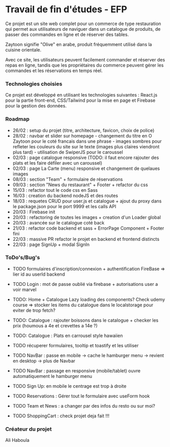 # Travail de fin d'études - EFP

Ce projet est un site web complet pour un commerce de type restauration qui permet aux utilisateurs de naviguer dans un catalogue de produits, de passer des commandes en ligne et de réserver des tables.

Zaytoon signifie "Olive" en arabe, produit fréquemment utilisé dans la cuisine orientale.

Avec ce site, les utilisateurs peuvent facilement commander et réserver des repas en ligne, tandis que les propriétaires du commerce peuvent gérer les commandes et les réservations en temps réel.

### Technologies choisies

Ce projet est développé en utilisant les technologies suivantes : React.js pour la partie front-end, CSS/Tailwind pour la mise en page et Firebase pour la gestion des données.

### Roadmap

- 26/02 : setup du projet (titre, architecture, favicon, choix de police)
- 28/02 : navbar et slider sur homepage - changement du titre en O Zaytoon pour le coté francais dans une phrase - images sombres pour refleter les couleurs du site sur le texte (images plus claires viendront plus tard) - utilisation de SwiperJS pour le caroussel
- 02/03 : page catalogue responsive (TODO: il faut encore rajouter des plats et les faire défiler avec un caroussel)
- 02/03 : page La Carte (menu) responsive et changement de quelaues images
- 08/03 : section "Team" + formulaire de réservations
- 09/03 : section "News du restaurant" + Footer + refactor du css
- 15/03 : refactor tout le code css en Sass
- 16/03 : creation du backend nodeJS et des routes
- 18/03 : requetes CRUD pour user.js et catalogue + ajout du proxy dans le package.json pour le port 9999 et les calls API
- 20/03 : Firebase init
- 20/03 : refactoring de toutes les images + creation d'un Loader global
- 20/03 : avancée sur le catalogue coté back
- 21/03 : refactor code backend et sass + ErrorPage Component + Footer fini
- 22/03 : massive PR refactor le projet en backend et frontend distincts
- 22/03 : page SignUp + modal SignIn

### ToDo's/Bug's

- TODO formulaires d'inscription/connexion + authentification FireBase => lier id au userId backend
- TODO Login : mot de passe oublié via firebase + autorisations user a voir marvel

- TODO: Home + Catalogue Lazy loading des components? Check udemy course => stocker les items du catalogue dans le localstorage
  pour eviter de trop fetch?

- TODO: Catalogue : rajouter boissons dans le catalogue + checker les prix (houmous a 4e et crevettes a 14e ?)
- TODO: Catalogue : Plats en carrousel style hawaiien

- TODO récuperer formulaires, tooltip et toastify et les utiliser

- TODO NavBar : passe en mobile -> cache le hamburger menu -> revient en desktop -> plus de Navbar
- TODO NavBar : passage en responsive (mobile/tablet) ouvre automatiquement le hamburger menu

- TODO Sign Up: en mobile le centrage est trop à droite

- TODO Reservations : Gérer tout le formulaire avec useForm hook

- TODO Team et News : a changer par des infos du resto ou sur moi?

- TODO ShoppingCart : check projet deja fait !!!

### Créateur du projet

Ali Haboula
